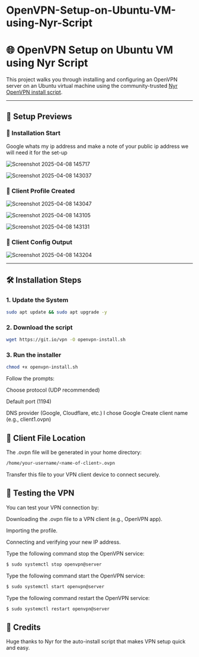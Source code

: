 # OpenVPN-Setup-on-Ubuntu-VM-using-Nyr-Script
# 🌐 OpenVPN Setup on Ubuntu VM using Nyr Script

This project walks you through installing and configuring an OpenVPN server on an Ubuntu virtual machine using the community-trusted [Nyr OpenVPN install script](https://github.com/Nyr/openvpn-install).

---

## 📸 Setup Previews

### 🧱 Installation Start
Google whats my ip address and make a note of your public ip address we will need it for the set-up

![Screenshot 2025-04-08 145717](https://github.com/user-attachments/assets/4bcdc783-408e-4e43-b385-3b2e7b126ebe)


![Screenshot 2025-04-08 143037](https://github.com/user-attachments/assets/11f32ebd-37e0-469b-a15e-911e3db0a1ae)


### 👤 Client Profile Created
![Screenshot 2025-04-08 143047](https://github.com/user-attachments/assets/db2dfdfa-07e9-42ef-82fa-8079c402a9b7)

![Screenshot 2025-04-08 143105](https://github.com/user-attachments/assets/221ced53-79f0-4033-984e-972f3a2306a9)

![Screenshot 2025-04-08 143131](https://github.com/user-attachments/assets/0d393245-ef73-4364-a380-93f75fb826df)



### 📂 Client Config Output
![Screenshot 2025-04-08 143204](https://github.com/user-attachments/assets/33ef0e72-9827-417e-8850-a1d8635bcb59)


---

## 🛠️ Installation Steps

### 1. Update the System
```bash
sudo apt update && sudo apt upgrade -y
```
### 2. Download the script
```bash
wget https://git.io/vpn -O openvpn-install.sh
```

### 3. Run the installer
```bash
chmod +x openvpn-install.sh
```
Follow the prompts:

 Choose protocol (UDP recommended)

Default port (1194)

DNS provider (Google, Cloudflare, etc.)
I chose Google
Create client name (e.g., client1.ovpn)

## 🔑 Client File Location
The .ovpn file will be generated in your home directory:
```bash
/home/your-username/<name-of-client>.ovpn
```
Transfer this file to your VPN client device to connect securely.

## 🧪 Testing the VPN
You can test your VPN connection by:

Downloading the .ovpn file to a VPN client (e.g., OpenVPN app).

Importing the profile.

Connecting and verifying your new IP address.

Type the following command stop the OpenVPN service:
```bash
$ sudo systemctl stop openvpn@server
```
Type the following command start the OpenVPN service:
```bash
$ sudo systemctl start openvpn@server
```
Type the following command restart the OpenVPN service:
```bash
$ sudo systemctl restart openvpn@server
```
## 🙌 Credits
Huge thanks to Nyr for the auto-install script that makes VPN setup quick and easy.
